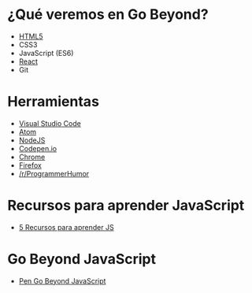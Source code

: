# ¿Qué veremos en Go Beyond?
* [HTML5](https://www.w3schools.com/)
* CSS3
* JavaScript (ES6)
* [React](https://reactjs.org/)
* Git

# Herramientas

* [Visual Studio Code](https://code.visualstudio.com/)
* [Atom](https://atom.io/)
* [NodeJS](https://nodejs.org/es/)
* [Codepen.io](https://codepen.io)
* [Chrome](https://www.google.com/intl/es-419/chrome/)
* [Firefox](https://www.mozilla.org/es-MX/firefox/new/)
* [/r/ProgrammerHumor](https://www.reddit.com/r/ProgrammerHumor/)

# Recursos para aprender JavaScript

* [5 Recursos para aprender JS](https://casuso.medium.com/5-recursos-para-aprender-javascript-844b001e4efa)

# Go Beyond JavaScript

* [Pen Go Beyond JavaScript](https://codepen.io/alberto-casuso/pen/LYxLXGV)

